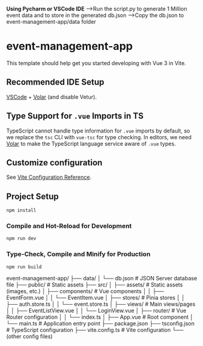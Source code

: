 **Using Pycharm or VSCode IDE**
-->Run the script.py to generate 1 Million event data and to store in the generated db.json
-->Copy the db.json to event-management-app/data folder

# event-management-app

This template should help get you started developing with Vue 3 in Vite.

## Recommended IDE Setup

[VSCode](https://code.visualstudio.com/) + [Volar](https://marketplace.visualstudio.com/items?itemName=Vue.volar) (and disable Vetur).

## Type Support for `.vue` Imports in TS

TypeScript cannot handle type information for `.vue` imports by default, so we replace the `tsc` CLI with `vue-tsc` for type checking. In editors, we need [Volar](https://marketplace.visualstudio.com/items?itemName=Vue.volar) to make the TypeScript language service aware of `.vue` types.

## Customize configuration

See [Vite Configuration Reference](https://vite.dev/config/).

## Project Setup

```sh
npm install
```

### Compile and Hot-Reload for Development

```sh
npm run dev
```

### Type-Check, Compile and Minify for Production

```sh
npm run build
```

event-management-app/
├── data/
│   └── db.json           # JSON Server database file
├── public/               # Static assets
├── src/
│   ├── assets/           # Static assets (images, etc.)
│   ├── components/       # Vue components
│   │   ├── EventForm.vue
│   │   └── EventItem.vue
│   ├── stores/           # Pinia stores
│   │   ├── auth.store.ts
│   │   └── event.store.ts
│   ├── views/            # Main views/pages
│   │   ├── EventListView.vue
│   │   └── LoginView.vue
│   ├── router/           # Vue Router configuration
│   │   └── index.ts
│   ├── App.vue           # Root component
│   └── main.ts           # Application entry point
├── package.json
├── tsconfig.json         # TypeScript configuration
├── vite.config.ts        # Vite configuration
└── (other config files)

